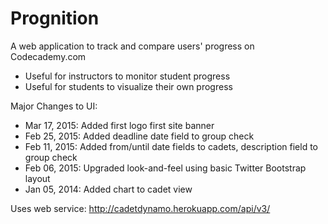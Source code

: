 # Prognition

A web application to track and compare users' progress on Codecademy.com
- Useful for instructors to monitor student progress
- Useful for students to visualize their own progress

Major Changes to UI:
- Mar 17, 2015: Added first logo first site banner
- Feb 25, 2015: Added deadline date field to group check
- Feb 11, 2015: Added from/until date fields to cadets, description field to group check
- Feb 06, 2015: Upgraded look-and-feel using basic Twitter Bootstrap layout
- Jan 05, 2014: Added chart to cadet view

Uses web service: http://cadetdynamo.herokuapp.com/api/v3/
